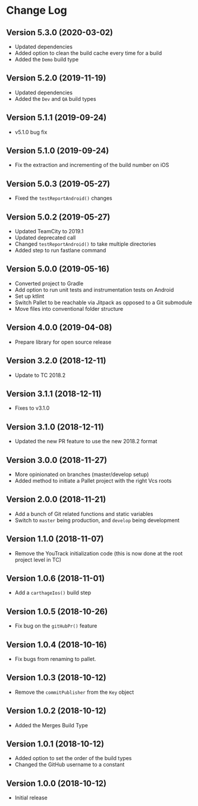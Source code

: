 # Change Log

## Version 5.3.0 (2020-03-02)

-   Updated dependencies
-   Added option to clean the build cache every time for a build
-   Added the `Demo` build type

## Version 5.2.0 (2019-11-19)

-   Updated dependencies
-   Added the `Dev` and `QA` build types

## Version 5.1.1 (2019-09-24)

-   v5.1.0 bug fix

## Version 5.1.0 (2019-09-24)

-   Fix the extraction and incrementing of the build number on iOS

## Version 5.0.3 (2019-05-27)

-   Fixed the `testReportAndroid()` changes

## Version 5.0.2 (2019-05-27)

-   Updated TeamCity to 2019.1
-   Updated deprecated call
-   Changed `testReportAndroid()` to take multiple directories
-   Added step to run fastlane command

## Version 5.0.0 (2019-05-16)

-   Converted project to Gradle
-   Add option to run unit tests and instrumentation tests on Android
-   Set up ktlint
-   Switch Pallet to be reachable via Jitpack as opposed to a Git submodule
-   Move files into conventional folder structure

## Version 4.0.0 (2019-04-08)

-   Prepare library for open source release

## Version 3.2.0 (2018-12-11)

-   Update to TC 2018.2

## Version 3.1.1 (2018-12-11)

-   Fixes to v3.1.0

## Version 3.1.0 (2018-12-11)

-   Updated the new PR feature to use the new 2018.2 format

## Version 3.0.0 (2018-11-27)

-   More opinionated on branches (master/develop setup)
-   Added method to initiate a Pallet project with the right Vcs roots

## Version 2.0.0 (2018-11-21)

-   Add a bunch of Git related functions and static variables
-   Switch to `master` being production, and `develop` being development

## Version 1.1.0 (2018-11-07)

-   Remove the YouTrack initialization code (this is now done at the root project level in TC)

## Version 1.0.6 (2018-11-01)

-   Add a `carthageIos()` build step

## Version 1.0.5 (2018-10-26)

-   Fix bug on the `gitHubPr()` feature

## Version 1.0.4 (2018-10-16)

-   Fix bugs from renaming to pallet.

## Version 1.0.3 (2018-10-12)

-   Remove the `commitPublisher` from the `Key` object

## Version 1.0.2 (2018-10-12)

-   Added the Merges Build Type

## Version 1.0.1 (2018-10-12)

-   Added option to set the order of the build types
-   Changed the GitHub username to a constant

## Version 1.0.0 (2018-10-12)

-   Initial release
